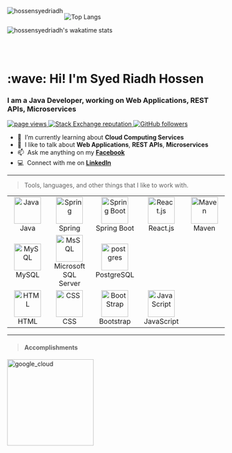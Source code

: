 <div align="left">
  <a href="https://github.com/hossensyedriadh">
    <img src="https://github-readme-stats.vercel.app/api?username=hossensyedriadh&count_private=true&show_icons=true" alt="hossensyedriadh" align="left" />
  </a>
</div>

![Top Langs](https://github-readme-stats.vercel.app/api/top-langs/?username=hossensyedriadh&hide=TeX&layout=compact)

![hossensyedriadh's wakatime stats](https://github-readme-stats.vercel.app/api/wakatime?username=@hossensyedriadh&v=2&layout=compact)

<br>
<br>

<h1 align="left" id="macropower-title">:wave: Hi! I'm Syed Riadh Hossen</h1>
<h3 align="left">I am a Java Developer, working on Web Applications, REST APIs, Microservices</h3>

<p align="left">
  <a href="https://github.com/hossensyedriadh">
    <img src="https://komarev.com/ghpvc/?username=hossensyedriadh" alt="page views" />
  </a>
  <a href="https://stackoverflow.com/users/12860523/syed">
    <img alt="Stack Exchange reputation" src="https://img.shields.io/stackexchange/stackoverflow/r/12860523?color=blue&label=reputation&logo=stackoverflow">
  </a>
  <a href="https://github.com/hossensyedriadh?tab=followers">
    <img alt="GitHub followers" src="https://img.shields.io/github/followers/hossensyedriadh?color=blue&logo=github">
  </a>
</p>


- :seedling: &nbsp;I’m currently learning about **Cloud Computing Services**
- :speech_balloon: &nbsp;I like to talk about **Web Applications**, **REST APIs**, **Microservices**
- :mailbox: &nbsp;Ask me anything on my <a href="https://www.facebook.com/riadhhossen.rh">**Facebook**</a>
- :computer: &nbsp;Connect with me on <a href="https://www.linkedin.com/in/syedriadhhossen/">**LinkedIn**</a>

<hr>

>Tools, languages, and other things that I like to work with.

<table>
  <tr>
    <td align="center" width="100">
      <a href="#macropower-tech">
        <img src="https://github.com/hossensyedriadh/Web/blob/master/Portfolio/Images/java.png" width="62" alt="Java" />
      </a>
      <br>Java
    </td>
    <td align="center" width="100">
      <a href="#macropower-tech">
        <img src="https://github.com/hossensyedriadh/Web/blob/master/Portfolio/Images/spring.png" width="62" alt="Spring" />
      </a>
      <br>Spring
    </td>
    <td align="center" width="100">
      <a href="#macropower-tech">
        <img src="https://github.com/hossensyedriadh/Web/blob/master/Portfolio/Images/spring-boot.png" width="62" alt="Spring Boot" />
      </a>
      <br>Spring Boot
    </td>
    <td align="center" width="100">
      <a href="#macropower-tech">
        <img src="https://github.com/hossensyedriadh/Web/blob/master/Portfolio/Images/react.png" width="62" alt="React.js" />
      </a>
      <br>React.js
    </td>
    <td align="center" width="100">
      <a href="#macropower-tech">
        <img src="https://github.com/hossensyedriadh/Web/blob/master/Portfolio/Images/maven.png" width="62" alt="Maven" />
      </a>
      <br>Maven
    </td>
  </tr>
  <tr>
    <td align="center" width="100">
      <a href="#macropower-tech">
        <img src="https://github.com/hossensyedriadh/Web/blob/master/Portfolio/Images/mysql.png" width="62" alt="MySQL" />
      </a>
      <br>MySQL
    </td>
    <td align="center" width="100">
      <a href="#macropower-tech">
        <img src="https://github.com/hossensyedriadh/Web/blob/master/Portfolio/Images/mssql.png" width="62" alt="MsSQL" />
      </a>
      <br>Microsoft SQL Server
    </td>
    <td align="center" width="100">
      <a href="#macropower-tech">
        <img src="https://github.com/hossensyedriadh/Web/blob/master/Portfolio/Images/postgresql.png" width="62" alt="postgres" />
      </a>
      <br>PostgreSQL
    </td>
  </tr>
  
  <tr>
    <td align="center"  width="100">
      <a href="#macropower-tech">
        <img src="https://github.com/hossensyedriadh/Web/blob/master/Portfolio/Images/html5.png" width="62" alt="HTML" />
      </a>
      <br>HTML
    </td>
    <td align="center"  width="100">
      <a href="#macropower-tech">
        <img src="https://github.com/hossensyedriadh/Web/blob/master/Portfolio/Images/css3.png" width="62" alt="CSS" />
      </a>
      <br>CSS
    </td>
    <td align="center"  width="100">
      <a href="#macropower-tech">
        <img src="https://github.com/hossensyedriadh/Web/blob/master/Portfolio/Images/bootstrap.png" width="62" alt="BootStrap" />
      </a>
      <br>Bootstrap
    </td>
    <td align="center"  width="100">
      <a href="#macropower-tech">
        <img src="https://github.com/hossensyedriadh/Web/blob/master/Portfolio/Images/javascript.png" width="62" alt="JavaScript" />
      </a>
      <br>JavaScript
    </td>
  </tr>
</table>
<hr>

><h4>Accomplishments</h4>
<div>
  <a href="https://www.coursera.org/account/accomplishments/verify/G9DKJPBXHWUD?utm_source=link&utm_medium=certificate&utm_content=cert_image&utm_campaign=sharing_cta&utm_product=course" target="_blank">
    <img src="https://s3.amazonaws.com/coursera_assets/meta_images/generated/CERTIFICATE_LANDING_PAGE/CERTIFICATE_LANDING_PAGE~G9DKJPBXHWUD/CERTIFICATE_LANDING_PAGE~G9DKJPBXHWUD.jpeg" width="200" alt="google_cloud">
  </a>
</div>
